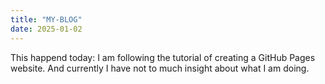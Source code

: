 ```yaml
---
title: "MY-BLOG"
date: 2025-01-02
---
```


This happend today: I am following the tutorial of creating a GitHub Pages website. And currently I have not to much insight about what I am doing.
